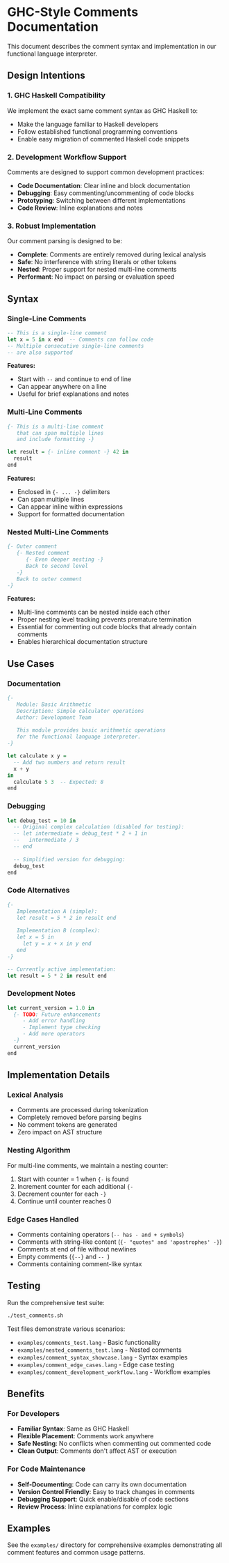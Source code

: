 # GHC-Style Comments Documentation

This document describes the comment syntax and implementation in our functional language interpreter.

## Design Intentions

### 1. **GHC Haskell Compatibility**
We implement the exact same comment syntax as GHC Haskell to:
- Make the language familiar to Haskell developers
- Follow established functional programming conventions
- Enable easy migration of commented Haskell code snippets

### 2. **Development Workflow Support**
Comments are designed to support common development practices:
- **Code Documentation**: Clear inline and block documentation
- **Debugging**: Easy commenting/uncommenting of code blocks
- **Prototyping**: Switching between different implementations
- **Code Review**: Inline explanations and notes

### 3. **Robust Implementation**
Our comment parsing is designed to be:
- **Complete**: Comments are entirely removed during lexical analysis
- **Safe**: No interference with string literals or other tokens
- **Nested**: Proper support for nested multi-line comments
- **Performant**: No impact on parsing or evaluation speed

## Syntax

### Single-Line Comments

```haskell
-- This is a single-line comment
let x = 5 in x end  -- Comments can follow code
-- Multiple consecutive single-line comments
-- are also supported
```

**Features:**
- Start with `--` and continue to end of line
- Can appear anywhere on a line
- Useful for brief explanations and notes

### Multi-Line Comments

```haskell
{- This is a multi-line comment
   that can span multiple lines
   and include formatting -}

let result = {- inline comment -} 42 in
  result
end
```

**Features:**
- Enclosed in `{- ... -}` delimiters
- Can span multiple lines
- Can appear inline within expressions
- Support for formatted documentation

### Nested Multi-Line Comments

```haskell
{- Outer comment
   {- Nested comment
      {- Even deeper nesting -}
      Back to second level
   -}
   Back to outer comment
-}
```

**Features:**
- Multi-line comments can be nested inside each other
- Proper nesting level tracking prevents premature termination
- Essential for commenting out code blocks that already contain comments
- Enables hierarchical documentation structure

## Use Cases

### Documentation

```haskell
{-
   Module: Basic Arithmetic
   Description: Simple calculator operations
   Author: Development Team
   
   This module provides basic arithmetic operations
   for the functional language interpreter.
-}

let calculate x y = 
  -- Add two numbers and return result
  x + y
in
  calculate 5 3  -- Expected: 8
end
```

### Debugging

```haskell
let debug_test = 10 in
  -- Original complex calculation (disabled for testing):
  -- let intermediate = debug_test * 2 + 1 in
  --   intermediate / 3
  -- end
  
  -- Simplified version for debugging:
  debug_test
end
```

### Code Alternatives

```haskell
{-
   Implementation A (simple):
   let result = 5 * 2 in result end
   
   Implementation B (complex):
   let x = 5 in
     let y = x + x in y end
   end
-}

-- Currently active implementation:
let result = 5 * 2 in result end
```

### Development Notes

```haskell
let current_version = 1.0 in
  {- TODO: Future enhancements
     - Add error handling
     - Implement type checking  
     - Add more operators
  -}
  current_version
end
```

## Implementation Details

### Lexical Analysis
- Comments are processed during tokenization
- Completely removed before parsing begins
- No comment tokens are generated
- Zero impact on AST structure

### Nesting Algorithm
For multi-line comments, we maintain a nesting counter:
1. Start with counter = 1 when `{-` is found
2. Increment counter for each additional `{-`
3. Decrement counter for each `-}`
4. Continue until counter reaches 0

### Edge Cases Handled
- Comments containing operators (`-- has - and + symbols`)
- Comments with string-like content (`{- "quotes" and 'apostrophes' -}`)
- Comments at end of file without newlines
- Empty comments (`{--}` and `-- `)
- Comments containing comment-like syntax

## Testing

Run the comprehensive test suite:

```bash
./test_comments.sh
```

Test files demonstrate various scenarios:
- `examples/comments_test.lang` - Basic functionality
- `examples/nested_comments_test.lang` - Nested comments
- `examples/comment_syntax_showcase.lang` - Syntax examples
- `examples/comment_edge_cases.lang` - Edge case testing
- `examples/comment_development_workflow.lang` - Workflow examples

## Benefits

### For Developers
- **Familiar Syntax**: Same as GHC Haskell
- **Flexible Placement**: Comments work anywhere
- **Safe Nesting**: No conflicts when commenting out commented code
- **Clean Output**: Comments don't affect AST or execution

### For Code Maintenance
- **Self-Documenting**: Code can carry its own documentation
- **Version Control Friendly**: Easy to track changes in comments
- **Debugging Support**: Quick enable/disable of code sections
- **Review Process**: Inline explanations for complex logic

## Examples

See the `examples/` directory for comprehensive examples demonstrating all comment features and common usage patterns.